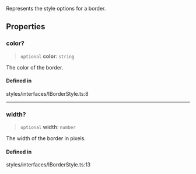 Represents the style options for a border.

## Properties

### color?

> `optional` **color**: `string`

The color of the border.

#### Defined in

styles/interfaces/IBorderStyle.ts:8

***

### width?

> `optional` **width**: `number`

The width of the border in pixels.

#### Defined in

styles/interfaces/IBorderStyle.ts:13
